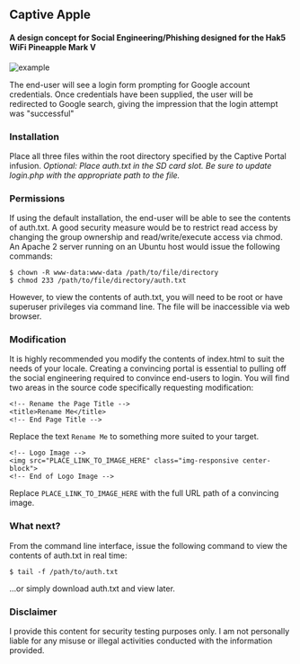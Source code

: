 ## Captive Apple
#### A design concept for Social Engineering/Phishing designed for the Hak5 WiFi Pineapple Mark V
![example](https://github.com/themattbook/captiveapple/blob/master/examples/example.png)

The end-user will see a login form prompting for Google account credentials. Once credentials have been supplied, the user will be redirected to Google search, giving the impression that the login attempt was "successful"
### Installation
Place all three files within the root directory specified by the Captive Portal infusion. *Optional: Place auth.txt in the SD card slot. Be sure to update login.php with the appropriate path to the file.*
### Permissions
If using the default installation, the end-user will be able to see the contents of auth.txt. A good security measure would be to restrict read access by changing the group ownership and read/write/execute access via chmod. An Apache 2 server running on an Ubuntu host would issue the following commands:
```
$ chown -R www-data:www-data /path/to/file/directory
$ chmod 233 /path/to/file/directory/auth.txt
```
However, to view the contents of auth.txt, you will need to be root or have superuser privileges via command line. The file will be inaccessible via web browser.
### Modification
It is highly recommended you modify the contents of index.html to suit the needs of your locale. Creating a convincing portal is essential to pulling off the social engineering required to convince end-users to login. You will find two areas in the source code specifically requesting modification:
```
<!-- Rename the Page Title -->
<title>Rename Me</title>
<!-- End Page Title -->
```
Replace the text `Rename Me` to something more suited to your target.
```
<!-- Logo Image -->
<img src="PLACE_LINK_TO_IMAGE_HERE" class="img-responsive center-block">
<!-- End of Logo Image -->
```
Replace `PLACE_LINK_TO_IMAGE_HERE` with the full URL path of a convincing image.

### What next?
From the command line interface, issue the following command to view the contents of auth.txt in real time:
```
$ tail -f /path/to/auth.txt
```
...or simply download auth.txt and view later.
### Disclaimer
I provide this content for security testing purposes only. I am not personally liable for any misuse or illegal activities conducted with the information provided.
